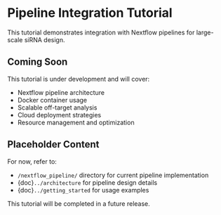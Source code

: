 # Pipeline Integration Tutorial

This tutorial demonstrates integration with Nextflow pipelines for large-scale siRNA design.

## Coming Soon

This tutorial is under development and will cover:

- Nextflow pipeline architecture
- Docker container usage
- Scalable off-target analysis
- Cloud deployment strategies
- Resource management and optimization

## Placeholder Content

For now, refer to:
- `/nextflow_pipeline/` directory for current pipeline implementation
- {doc}`../architecture` for pipeline design details
- {doc}`../getting_started` for usage examples

This tutorial will be completed in a future release.
